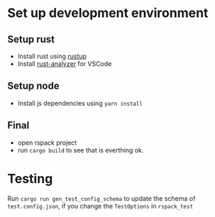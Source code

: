# Set up development environment

## Setup rust

- Install rust using [rustup](https://rustup.rs/)
- Install [rust-analyzer](https://marketplace.visualstudio.com/items?itemName=rust-lang.rust-analyzer) for VSCode

## Setup node

- Install js dependencies using `yarn install`

## Final

- open rspack project
- run `cargo build` to see that is everthing ok.

# Testing

Run `cargo run gen_test_config_schema` to update the schema of `test.config.json`, if you change the `TestOptions` in `rspack_test`
